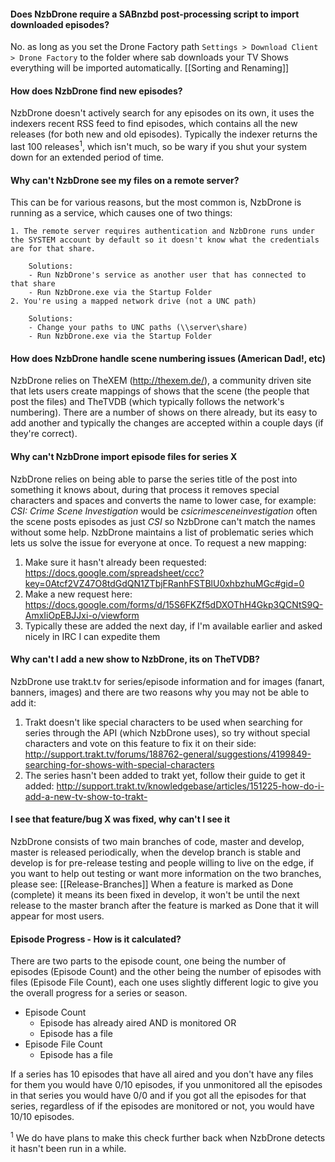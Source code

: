 #### Does NzbDrone require a SABnzbd post-processing script to import downloaded episodes?  ####
No. as long as you set the Drone Factory path `Settings > Download Client > Drone Factory` to the folder where sab downloads your TV Shows everything will be imported automatically. [[Sorting and Renaming]]

#### How does NzbDrone find new episodes?  ####
NzbDrone doesn't actively search for any episodes on its own, it uses the indexers recent RSS feed to find episodes, which contains all the new releases (for both new and old episodes). Typically the indexer returns the last 100 releases<sup>1</sup>, which isn't much, so be wary if you shut your system down for an extended period of time.

#### Why can't NzbDrone see my files on a remote server?  ####
This can be for various reasons, but the most common is, NzbDrone is running as a service, which causes one of two things:

	1. The remote server requires authentication and NzbDrone runs under the SYSTEM account by default so it doesn't know what the credentials are for that share.
	
		Solutions:
		- Run NzbDrone's service as another user that has connected to that share 
		- Run NzbDrone.exe via the Startup Folder
	2. You're using a mapped network drive (not a UNC path)
	
		Solutions:
		- Change your paths to UNC paths (\\server\share)
		- Run NzbDrone.exe via the Startup Folder 


#### How does NzbDrone handle scene numbering issues (American Dad!, etc)  ####
NzbDrone relies on TheXEM (http://thexem.de/), a community driven site that lets users create mappings of shows that the scene (the people that post the files) and TheTVDB (which typically follows the network's numbering). There are a number of shows on there already, but its easy to add another and typically the changes are accepted within a couple days (if they're correct).

#### Why can't NzbDrone import episode files for series X  ####
NzbDrone relies on being able to parse the series title of the post into something it knows about, during that process it removes special characters and spaces and converts the name to lower case, for example: *CSI: Crime Scene Investigation* would be *csicrimesceneinvestigation* often the scene posts episodes as just *CSI* so NzbDrone can't match the names without some help. NzbDrone maintains a list of problematic series which lets us solve the issue for everyone at once. To request a new mapping:

1. Make sure it hasn't already been requested: https://docs.google.com/spreadsheet/ccc?key=0Atcf2VZ47O8tdGdQN1ZTbjFRanhFSTBlU0xhbzhuMGc#gid=0
2. Make a new request here: https://docs.google.com/forms/d/15S6FKZf5dDXOThH4Gkp3QCNtS9Q-AmxIiOpEBJJxi-o/viewform
3. Typically these are added the next day, if I'm available earlier and asked nicely in IRC I can expedite them

#### Why can't I add a new show to NzbDrone, its on TheTVDB?  ####
NzbDrone use trakt.tv for series/episode information and for images (fanart, banners, images) and there are two reasons why you may not be able to add it:

1. Trakt doesn't like special characters to be used when searching for series through the API (which NzbDrone uses), so try without special characters and vote on this feature to fix it on their side: http://support.trakt.tv/forums/188762-general/suggestions/4199849-searching-for-shows-with-special-characters
2. The series hasn't been added to trakt yet, follow their guide to get it added: http://support.trakt.tv/knowledgebase/articles/151225-how-do-i-add-a-new-tv-show-to-trakt-

#### I see that feature/bug X was fixed, why can't I see it  ####
NzbDrone consists of two main branches of code, master and develop, master is released periodically, when the develop branch is stable and develop is for pre-release testing and people willing to live on the edge, if you want to help out testing or want more information on the two branches, please see: [[Release-Branches]]
When a feature is marked as Done (complete) it means its been fixed in develop, it won't be until the next release to the master branch after the feature is marked as Done that it will appear for most users.

#### Episode Progress - How is it calculated?  ####
There are two parts to the episode count, one being the number of episodes (Episode Count) and the other being the number of episodes with files (Episode File Count), each one uses slightly different logic to give you the overall progress for a series or season.

- Episode Count
	- Episode has already aired AND is monitored OR
	- Episode has a file
- Episode File Count
	- Episode has a file

If a series has 10 episodes that have all aired and you don't have any files for them you would have 0/10 episodes, if you unmonitored all the episodes in that series you would have 0/0 and if you got all the episodes for that series, regardless of if the episodes are monitored or not, you would have 10/10 episodes. 

<sup>1</sup> We do have plans to make this check further back when NzbDrone detects it hasn't been run in a while.